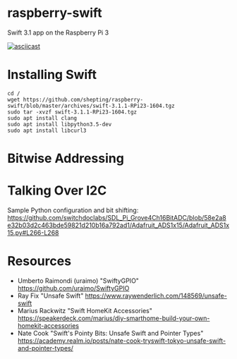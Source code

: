 # raspberry-swift
Swift 3.1 app on the Raspberry Pi 3

[![asciicast](https://asciinema.org/a/PXSoeFxyFvMVaBKC4M8BSSulF.png)](https://asciinema.org/a/PXSoeFxyFvMVaBKC4M8BSSulF)

# Installing Swift
```
cd /
wget https://github.com/shepting/raspberry-swift/blob/master/archives/swift-3.1.1-RPi23-1604.tgz
sudo tar -xvzf swift-3.1.1-RPi23-1604.tgz
sudo apt install clang
sudo apt install libpython3.5-dev
sudo apt install libcurl3
```

# Bitwise Addressing

# Talking Over I2C
Sample Python configuration and bit shifting: https://github.com/switchdoclabs/SDL_Pi_Grove4Ch16BitADC/blob/58e2a8e32b03d2c463bde59821d210b16a792ad1/Adafruit_ADS1x15/Adafruit_ADS1x15.py#L266-L268

# Resources
 - Umberto Raimondi (uraimo) "SwiftyGPIO" https://github.com/uraimo/SwiftyGPIO
 - Ray Fix "Unsafe Swift" https://www.raywenderlich.com/148569/unsafe-swift
 - Marius Rackwitz "Swift HomeKit Accessories" https://speakerdeck.com/marius/diy-smarthome-build-your-own-homekit-accessories
 - Nate Cook "Swift's Pointy Bits: Unsafe Swift and Pointer Types" https://academy.realm.io/posts/nate-cook-tryswift-tokyo-unsafe-swift-and-pointer-types/
 
